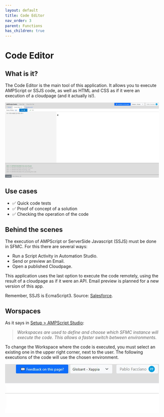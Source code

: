 ```yaml
---
layout: default
title: Code Editor
nav_order: 3
parent: Functions
has_children: true
---
```


# Code Editor

## What is it?

The Code Editor is the main tool of this application.
It allows you to execute AMPScript or SSJS code, as well as HTML and CSS as if it were an execution of a cloudpage (and it actually is!).

![Code Editor in AMPScript Studio](https://github.com/PabloFacciano/ampscript-studio-public/blob/gh-pages/img/CodeEditor.jpg?raw=true)

## Use cases

- ✅ Quick code tests
- ✅ Proof of concept of a solution
- ✅ Checking the operation of the code

## Behind the scenes

The execution of AMPScript or ServerSide Javascript (SSJS) must be done in SFMC. For this there are several ways:

- Run a Script Activity in Automation Studio.
- Send or preview an Email.
- Open a published Cloudpage.

This application uses the last option to execute the code remotely, using the result of a cloudpage as if it were an API. Email preview is planned for a new version of this app.

Remember, SSJS is EcmaScript3. Source: [Salesforce](https://developer.salesforce.com/docs/atlas.en-us.noversion.mc-programmatic-content.meta/mc-programmatic-content/ssjs_syntaxGuide.htm).

## Worspaces

As it says in [Setup > AMPScript Studio](../../setup/ampscriptstudio#workspaces):
> *Workspaces are used to define and choose which SFMC instance will execute the code. This allows a faster switch between environments.*

To change the Workspace where the code is executed, you must select an existing one in the upper right corner, next to the user.
The following executions of the code will use the chosen environment.

![Change Workspace in Code Editor](https://github.com/PabloFacciano/ampscript-studio-public/blob/gh-pages/img/workspace.jpg?raw=true)